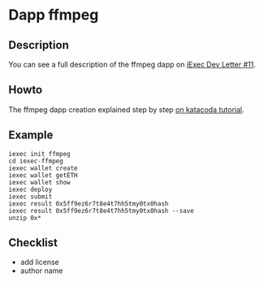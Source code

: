 # Dapp ffmpeg

## Description

You can see a full description of the ffmpeg dapp on [iExec Dev Letter #11](https://medium.com/iex-ec/iexec-dev-letter-11-daad1c8b9b75).


## Howto

The ffmpeg dapp creation explained step by step [on katacoda tutorial](https://www.katacoda.com/sulliwane/scenarios/ffmpeg).
 
## Example
```
iexec init ffmpeg
cd iexec-ffmpeg
iexec wallet create
iexec wallet getETH
iexec wallet show
iexec deploy
iexec submit
iexec result 0x5ff9ez6r7t8e4t7hh5tmy0tx0hash
iexec result 0x5ff9ez6r7t8e4t7hh5tmy0tx0hash --save
unzip 0x*

```
## Checklist
 * add license
 * author name

